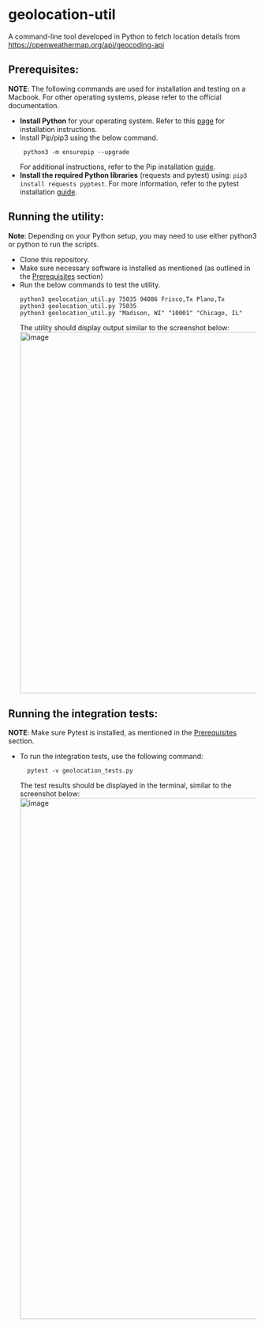# geolocation-util
A command-line tool developed in Python to fetch location details from https://openweathermap.org/api/geocoding-api

## Prerequisites:
**NOTE**: The following commands are used for installation and testing on a Macbook. For other operating systems, please refer to the official documentation.
- **Install Python** for your operating system. Refer to this [page](https://www.python.org/downloads/release/python-3131/) for installation instructions.
- Install Pip/pip3 using the below command.
  ```
   python3 -m ensurepip --upgrade
  ```
  For additional instructions, refer to the Pip installation [guide](https://pip.pypa.io/en/stable/installation/).
- **Install the required Python libraries** (requests and pytest) using:
  `pip3 install requests pyptest`.
  For more information, refer to the pytest installation [guide](https://docs.pytest.org/en/stable/getting-started.html).

## Running the utility:
**Note**: Depending on your Python setup, you may need to use either python3 or python to run the scripts.
- Clone this repository.
- Make sure necessary software is installed as mentioned (as outlined in the [Prerequisites](#prerequisites) section)
- Run the below commands to test the utility.
  ```
  python3 geolocation_util.py 75035 94086 Frisco,Tx Plano,Tx
  python3 geolocation_util.py 75035
  python3 geolocation_util.py "Madison, WI" "10001" "Chicago, IL"
  ```
  The utility should display output similar to the screenshot below:
  <img width="732" alt="image" src="https://github.com/user-attachments/assets/6affe518-1f57-4b14-9478-247a013cc740" />

## Running the integration tests:
**NOTE**: Make sure Pytest is installed, as mentioned in the [Prerequisites](#prerequisites) section.
- To run the integration tests, use the following command:
  ```
    pytest -v geolocation_tests.py
  ```
  The test results should be displayed in the terminal, similar to the screenshot below:
  <img width="1056" alt="image" src="https://github.com/user-attachments/assets/1b9acb44-e4c1-4440-9180-a86553f730c1" />
